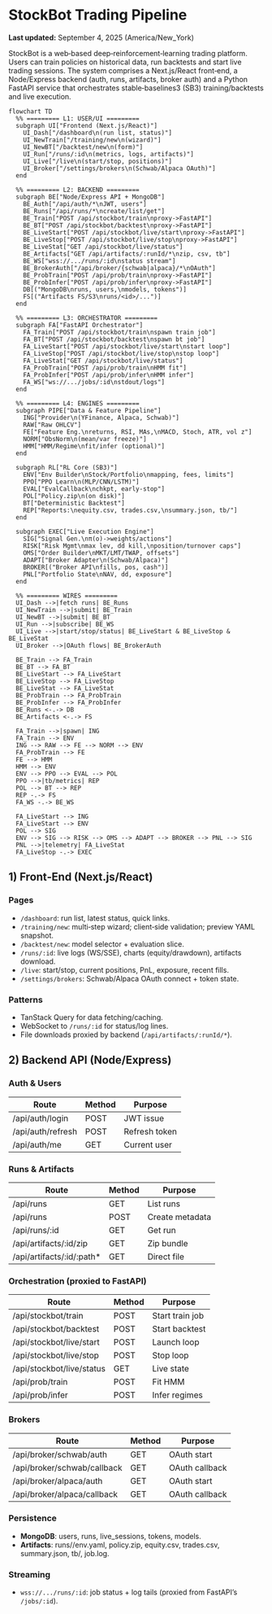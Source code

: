 # StockBot Trading Pipeline

**Last updated:** September 4, 2025 (America/New_York)

StockBot is a web‑based deep‑reinforcement‑learning trading platform. Users can train policies on historical data, run backtests and start live trading sessions. The system comprises a Next.js/React front‑end, a Node/Express backend (auth, runs, artifacts, broker auth) and a Python FastAPI service that orchestrates stable‑baselines3 (SB3) training/backtests and live execution.

```mermaid
flowchart TD
  %% ========= L1: USER/UI =========
  subgraph UI["Frontend (Next.js/React)"]
    UI_Dash["/dashboard\n(run list, status)"]
    UI_NewTrain["/training/new\n(wizard)"]
    UI_NewBT["/backtest/new\n(form)"]
    UI_Run["/runs/:id\n(metrics, logs, artifacts)"]
    UI_Live["/live\n(start/stop, positions)"]
    UI_Broker["/settings/brokers\n(Schwab/Alpaca OAuth)"]
  end

  %% ========= L2: BACKEND =========
  subgraph BE["Node/Express API + MongoDB"]
    BE_Auth["/api/auth/*\nJWT, users"]
    BE_Runs["/api/runs/*\ncreate/list/get"]
    BE_Train["POST /api/stockbot/train\nproxy->FastAPI"]
    BE_BT["POST /api/stockbot/backtest\nproxy->FastAPI"]
    BE_LiveStart["POST /api/stockbot/live/start\nproxy->FastAPI"]
    BE_LiveStop["POST /api/stockbot/live/stop\nproxy->FastAPI"]
    BE_LiveStat["GET /api/stockbot/live/status"]
    BE_Artifacts["GET /api/artifacts/:runId/*\nzip, csv, tb"]
    BE_WS["wss://.../runs/:id\nstatus stream"]
    BE_BrokerAuth["/api/broker/{schwab|alpaca}/*\nOAuth"]
    BE_ProbTrain["POST /api/prob/train\nproxy->FastAPI"]
    BE_ProbInfer["POST /api/prob/infer\nproxy->FastAPI"]
    DB[("MongoDB\nruns, users,\nmodels, tokens")]
    FS[("Artifacts FS/S3\nruns/<id>/...")]
  end

  %% ========= L3: ORCHESTRATOR =========
  subgraph FA["FastAPI Orchestrator"]
    FA_Train["POST /api/stockbot/train\nspawn train job"]
    FA_BT["POST /api/stockbot/backtest\nspawn bt job"]
    FA_LiveStart["POST /api/stockbot/live/start\nstart loop"]
    FA_LiveStop["POST /api/stockbot/live/stop\nstop loop"]
    FA_LiveStat["GET /api/stockbot/live/status"]
    FA_ProbTrain["POST /api/prob/train\nHMM fit"]
    FA_ProbInfer["POST /api/prob/infer\nHMM infer"]
    FA_WS["ws://.../jobs/:id\nstdout/logs"]
  end

  %% ========= L4: ENGINES =========
  subgraph PIPE["Data & Feature Pipeline"]
    ING["Provider\n(YFinance, Alpaca, Schwab)"]
    RAW["Raw OHLCV"]
    FE["Feature Eng.\nreturns, RSI, MAs,\nMACD, Stoch, ATR, vol z"]
    NORM["ObsNorm\n(mean/var freeze)"]
    HMM["HMM/Regime\nfit/infer (optional)"]
  end

  subgraph RL["RL Core (SB3)"]
    ENV["Env Builder\nStock/Portfolio\nmapping, fees, limits"]
    PPO["PPO Learn\n(MLP/CNN/LSTM)"]
    EVAL["EvalCallback\nchkpt, early-stop"]
    POL["Policy.zip\n(on disk)"]
    BT["Deterministic Backtest"]
    REP["Reports:\nequity.csv, trades.csv,\nsummary.json, tb/"]
  end

  subgraph EXEC["Live Execution Engine"]
    SIG["Signal Gen.\nπ(o)->weights/actions"]
    RISK["Risk Mgmt\nmax lev, dd kill,\nposition/turnover caps"]
    OMS["Order Builder\nMKT/LMT/TWAP, offsets"]
    ADAPT["Broker Adapter\n(Schwab/Alpaca)"]
    BROKER[("Broker API\nfills, pos, cash")]
    PNL["Portfolio State\nNAV, dd, exposure"]
  end

  %% ========= WIRES =========
  UI_Dash -->|fetch runs| BE_Runs
  UI_NewTrain -->|submit| BE_Train
  UI_NewBT -->|submit| BE_BT
  UI_Run -->|subscribe| BE_WS
  UI_Live -->|start/stop/status| BE_LiveStart & BE_LiveStop & BE_LiveStat
  UI_Broker -->|OAuth flows| BE_BrokerAuth

  BE_Train --> FA_Train
  BE_BT --> FA_BT
  BE_LiveStart --> FA_LiveStart
  BE_LiveStop --> FA_LiveStop
  BE_LiveStat --> FA_LiveStat
  BE_ProbTrain --> FA_ProbTrain
  BE_ProbInfer --> FA_ProbInfer
  BE_Runs <-.-> DB
  BE_Artifacts <-.-> FS

  FA_Train -->|spawn| ING
  FA_Train --> ENV
  ING --> RAW --> FE --> NORM --> ENV
  FA_ProbTrain --> FE
  FE --> HMM
  HMM --> ENV
  ENV --> PPO --> EVAL --> POL
  PPO -->|tb/metrics| REP
  POL --> BT --> REP
  REP -.-> FS
  FA_WS -.-> BE_WS

  FA_LiveStart --> ING
  FA_LiveStart --> ENV
  POL --> SIG
  ENV --> SIG --> RISK --> OMS --> ADAPT --> BROKER --> PNL --> SIG
  PNL -->|telemetry| FA_LiveStat
  FA_LiveStop -.-> EXEC
```

<!-- More content will be appended after writing this core section -->

## 1) Front‑End (Next.js/React)

### Pages
- `/dashboard`: run list, latest status, quick links.
- `/training/new`: multi‑step wizard; client‑side validation; preview YAML snapshot.
- `/backtest/new`: model selector + evaluation slice.
- `/runs/:id`: live logs (WS/SSE), charts (equity/drawdown), artifacts download.
- `/live`: start/stop, current positions, PnL, exposure, recent fills.
- `/settings/brokers`: Schwab/Alpaca OAuth connect + token state.

### Patterns
- TanStack Query for data fetching/caching.
- WebSocket to `/runs/:id` for status/log lines.
- File downloads proxied by backend (`/api/artifacts/:runId/*`).

## 2) Backend API (Node/Express)

### Auth & Users
| Route              | Method | Purpose        |
|-------------------|--------|----------------|
| /api/auth/login   | POST   | JWT issue      |
| /api/auth/refresh | POST   | Refresh token  |
| /api/auth/me      | GET    | Current user   |

### Runs & Artifacts
| Route                            | Method | Purpose        |
|----------------------------------|--------|----------------|
| /api/runs                        | GET    | List runs      |
| /api/runs                        | POST   | Create metadata|
| /api/runs/:id                    | GET    | Get run        |
| /api/artifacts/:id/zip           | GET    | Zip bundle     |
| /api/artifacts/:id/:path*        | GET    | Direct file    |

### Orchestration (proxied to FastAPI)
| Route                        | Method | Purpose           |
|-----------------------------|--------|--------------------|
| /api/stockbot/train         | POST   | Start train job    |
| /api/stockbot/backtest      | POST   | Start backtest     |
| /api/stockbot/live/start    | POST   | Launch loop        |
| /api/stockbot/live/stop     | POST   | Stop loop          |
| /api/stockbot/live/status   | GET    | Live state         |
| /api/prob/train             | POST   | Fit HMM            |
| /api/prob/infer             | POST   | Infer regimes      |

### Brokers
| Route                                | Method | Purpose        |
|--------------------------------------|--------|----------------|
| /api/broker/schwab/auth              | GET    | OAuth start    |
| /api/broker/schwab/callback          | GET    | OAuth callback |
| /api/broker/alpaca/auth              | GET    | OAuth start    |
| /api/broker/alpaca/callback          | GET    | OAuth callback |

### Persistence
- **MongoDB**: users, runs, live_sessions, tokens, models.
- **Artifacts**: runs/<runId>/env.yaml, policy.zip, equity.csv, trades.csv, summary.json, tb/, job.log.

### Streaming
- `wss://.../runs/:id`: job status + log tails (proxied from FastAPI’s `/jobs/:id`).


